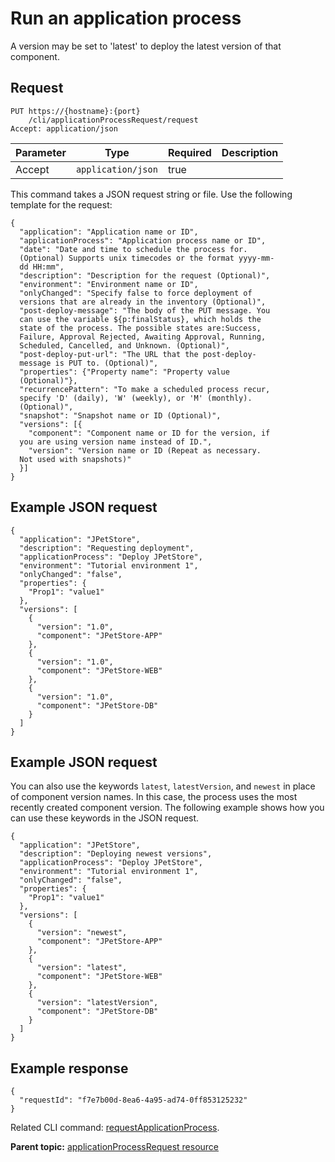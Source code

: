 # Run an application process

A version may be set to 'latest' to deploy the latest version of that component.

## Request

```
PUT https://{hostname}:{port}
    /cli/applicationProcessRequest/request
Accept: application/json

```

|Parameter|Type|Required|Description|
|---------|----|--------|-----------|
|Accept|`application/json`|true| |

This command takes a JSON request string or file. Use the following template for the request:

```
{
  "application": "Application name or ID",
  "applicationProcess": "Application process name or ID",
  "date": "Date and time to schedule the process for. 
  (Optional) Supports unix timecodes or the format yyyy-mm-
  dd HH:mm",
  "description": "Description for the request (Optional)",
  "environment": "Environment name or ID",
  "onlyChanged": "Specify false to force deployment of 
  versions that are already in the inventory (Optional)",
  "post-deploy-message": "The body of the PUT message. You 
  can use the variable ${p:finalStatus}, which holds the 
  state of the process. The possible states are:Success, 
  Failure, Approval Rejected, Awaiting Approval, Running, 
  Scheduled, Cancelled, and Unknown. (Optional)",
  "post-deploy-put-url": "The URL that the post-deploy-
  message is PUT to. (Optional)",
  "properties": {"Property name": "Property value 
  (Optional)"},
  "recurrencePattern": "To make a scheduled process recur, 
  specify 'D' (daily), 'W' (weekly), or 'M' (monthly). 
  (Optional)",
  "snapshot": "Snapshot name or ID (Optional)",
  "versions": [{
    "component": "Component name or ID for the version, if 
  you are using version name instead of ID.",
    "version": "Version name or ID (Repeat as necessary. 
  Not used with snapshots)"
  }]
}

```

## Example JSON request

```
{
  "application": "JPetStore",
  "description": "Requesting deployment",
  "applicationProcess": "Deploy JPetStore",
  "environment": "Tutorial environment 1",
  "onlyChanged": "false",
  "properties": {
    "Prop1": "value1"
  },
  "versions": [
    {
      "version": "1.0",
      "component": "JPetStore-APP"
    },
    {
      "version": "1.0",
      "component": "JPetStore-WEB"
    },
    {
      "version": "1.0",
      "component": "JPetStore-DB"
    }
  ]
}
```

## Example JSON request

You can also use the keywords `latest`, `latestVersion`, and `newest` in place of component version names. In this case, the process uses the most recently created component version. The following example shows how you can use these keywords in the JSON request.

```
{
  "application": "JPetStore",
  "description": "Deploying newest versions",
  "applicationProcess": "Deploy JPetStore",
  "environment": "Tutorial environment 1",
  "onlyChanged": "false",
  "properties": {
    "Prop1": "value1"
  },
  "versions": [
    {
      "version": "newest",
      "component": "JPetStore-APP"
    },
    {
      "version": "latest",
      "component": "JPetStore-WEB"
    },
    {
      "version": "latestVersion",
      "component": "JPetStore-DB"
    }
  ]
}
```

## Example response

```
{
  "requestId": "f7e7b00d-8ea6-4a95-ad74-0ff853125232"
}
```

Related CLI command: [requestApplicationProcess](udclient_requestapplicationprocess.md).

**Parent topic:** [applicationProcessRequest resource](../../com.ibm.udeploy.api.doc/topics/rest_cli_applicationprocessrequest.md)

